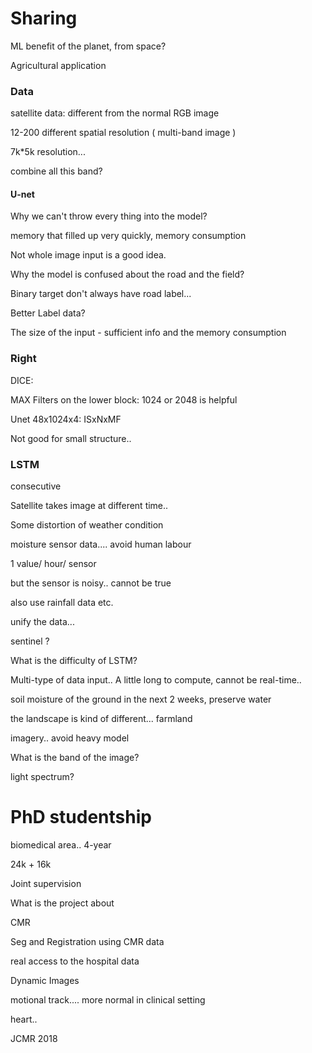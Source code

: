 # Sharing

ML benefit of the planet, from space?

Agricultural application



### Data

satellite data: different from the normal RGB image

12-200 different spatial resolution ( multi-band image )

7k*5k resolution...

combine all this band? 

#### U-net

Why we can't throw every thing into the model?

memory that filled up very quickly, memory consumption



Not whole image input is a good idea.



Why the model is confused about the road and the field?

Binary target don't always have road label...

Better Label data?

The size of the input - sufficient info and the memory consumption

### Right 

DICE: 

MAX Filters on the lower block: 1024 or 2048 is helpful

Unet 48x1024x4: ISxNxMF

Not good for small structure..

### LSTM

consecutive

Satellite takes image at different time..

Some distortion of weather condition

moisture sensor data.... avoid human labour

1 value/ hour/ sensor

but the sensor is noisy.. cannot be true

also use rainfall data etc.

unify the data... 

sentinel ?

What is the difficulty of LSTM?

Multi-type of data input.. A little long to compute, cannot be real-time..

soil moisture of the ground in the next 2 weeks, preserve water

the landscape is kind of different... farmland



imagery.. avoid heavy model





What is the band of the image?

light spectrum?





# PhD studentship

biomedical area.. 4-year

24k + 16k

Joint supervision



What is the project about

CMR 

Seg and Registration using CMR data

real access to the hospital data

Dynamic Images

motional track.... more normal in clinical setting

heart..





JCMR 2018

